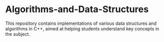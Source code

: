# Algorithms-and-Data-Structures
This repository contains implementations of various data structures and algorithms in C++, aimed at helping students understand key concepts in the subject.
